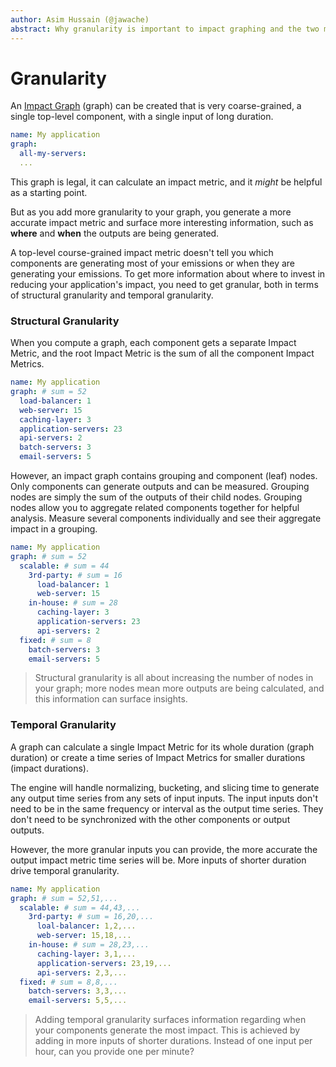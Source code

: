 ```yaml
---
author: Asim Hussain (@jawache)
abstract: Why granularity is important to impact graphing and the two main types of granularity you can add.
---
```

# Granularity

An [Impact Graph](Impact%20Graph.md) (graph) can be created that is very coarse-grained, a single top-level component, with a single input of long duration.

```yaml
name: My application
graph:
  all-my-servers:
  ...
```

This graph is legal, it can calculate an impact metric, and it *might* be helpful as a starting point.

But as you add more granularity to your graph, you generate a more accurate impact metric and surface more interesting information, such as **where** and **when** the outputs are being generated.

A top-level course-grained impact metric doesn't tell you which components are generating most of your emissions or when they are generating your emissions. To get more information about where to invest in reducing your application's impact, you need to get granular, both in terms of structural granularity and temporal granularity. 
### Structural Granularity

When you compute a graph, each component gets a separate Impact Metric, and the root Impact Metric is the sum of all the component Impact Metrics.

```yaml
name: My application
graph: # sum = 52 
  load-balancer: 1
  web-server: 15
  caching-layer: 3
  application-servers: 23
  api-servers: 2
  batch-servers: 3
  email-servers: 5
```

However, an impact graph contains grouping and component (leaf) nodes. Only components can generate outputs and can be measured. Grouping nodes are simply the sum of the outputs of their child nodes. Grouping nodes allow you to aggregate related components together for helpful analysis. Measure several components individually and see their aggregate impact in a grouping.

```yaml
name: My application
graph: # sum = 52
  scalable: # sum = 44
    3rd-party: # sum = 16
	  load-balancer: 1
	  web-server: 15
    in-house: # sum = 28
	  caching-layer: 3
	  application-servers: 23 
	  api-servers: 2
  fixed: # sum = 8
    batch-servers: 3
    email-servers: 5
```

> Structural granularity is all about increasing the number of nodes in your graph; more nodes mean more outputs are being calculated, and this information can surface insights.

### Temporal Granularity

A graph can calculate a single Impact Metric for its whole duration (graph duration) or create a time series of Impact Metrics for smaller durations (impact durations).

The engine will handle normalizing, bucketing, and slicing time to generate any output time series from any sets of input inputs. The input inputs don't need to be in the same frequency or interval as the output time series. They don't need to be synchronized with the other components or output outputs.

However, the more granular inputs you can provide, the more accurate the output impact metric time series will be. More inputs of shorter duration drive temporal granularity.

```yaml
name: My application
graph: # sum = 52,51,...
  scalable: # sum = 44,43,...
    3rd-party: # sum = 16,20,...
	  loal-balancer: 1,2,...
	  web-server: 15,18,...
    in-house: # sum = 28,23,...
	  caching-layer: 3,1,...
	  application-servers: 23,19,...
	  api-servers: 2,3,...
  fixed: # sum = 8,8,...
    batch-servers: 3,3,...
    email-servers: 5,5,...
```

> Adding temporal granularity surfaces information regarding when your components generate the most impact. This is achieved by adding in more inputs of shorter durations. Instead of one input per hour, can you provide one per minute?

